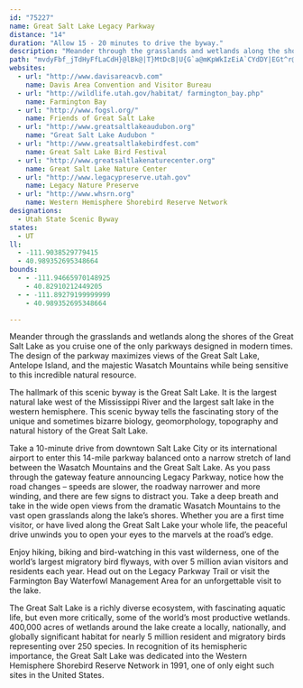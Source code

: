 ```yaml
---
id: "75227"
name: Great Salt Lake Legacy Parkway
distance: "14"
duration: "Allow 15 - 20 minutes to drive the byway."
description: "Meander through the grasslands and wetlands along the shores of the Great Salt Lake as you cruise one of the\r\nonly parkways designed in modern times. The design of the parkway maximizes views of the Great Salt Lake, Antelope\r\nIsland, and the majestic Wasatch Mountains while being sensitive to this incredible natural resource."
path: "mvdyFbf_jTdHyFfLaCdH}@lBk@|T}MtDcB|U{G`a@mKpWkIzEiA`CYdDY|EGt^r@`_@PvYW|Sa@fLElUZz\\JnAP`E`AvDvBxDtDrIzJzE`FnDbClDrAbB^hWzC`HjAxA`@zB~@nEfDlB`ChBdDnBxFlDnMtArEvBxE|BzDbCtCzBxBd[lYpIhJfGbIfEfGnCvF|DhJ|BlElDlGjTzVbNhPlHpHvCvB|G~CvI`DpI~BlDt@|F|@vKt@`Rp@bEVjo@lB|Fj@zJhFbUxNlKnG~DxA~Dj@bDDzbAcExd@g@nKe@`\\{FbCYfE?hEx@TJnBt@vCfBnLtMjLzH"
websites:
  - url: "http://www.davisareacvb.com"
    name: Davis Area Convention and Visitor Bureau
  - url: "http://wildlife.utah.gov/habitat/ farmington_bay.php"
    name: Farmington Bay
  - url: "http://www.fogsl.org/"
    name: Friends of Great Salt Lake
  - url: "http://www.greatsaltlakeaudubon.org"
    name: "Great Salt Lake Audubon "
  - url: "http://www.greatsaltlakebirdfest.com"
    name: Great Salt Lake Bird Festival
  - url: "http://www.greatsaltlakenaturecenter.org"
    name: Great Salt Lake Nature Center
  - url: "http://www.legacypreserve.utah.gov"
    name: Legacy Nature Preserve
  - url: "http://www.whsrn.org"
    name: Western Hemisphere Shorebird Reserve Network
designations:
  - Utah State Scenic Byway
states:
  - UT
ll:
  - -111.9038529779415
  - 40.989352695348664
bounds:
  - - -111.94665970148925
    - 40.82910212449205
  - - -111.89279199999999
    - 40.989352695348664

---
```


Meander through the grasslands and wetlands along the shores of the Great Salt Lake as you cruise one of the
only parkways designed in modern times. The design of the parkway maximizes views of the Great Salt Lake, Antelope
Island, and the majestic Wasatch Mountains while being sensitive to this incredible natural resource.

The hallmark of this scenic byway is the Great Salt Lake. It is the largest natural lake west of the Mississippi River and the largest salt lake in the western hemisphere. This scenic byway tells the fascinating story of the unique and sometimes bizarre biology, geomorphology, topography and natural history of the Great Salt Lake.

Take a 10-minute drive from downtown Salt Lake City or its international airport to enter this 14-mile parkway balanced onto a narrow stretch of land between the Wasatch Mountains and the Great Salt Lake. As you pass through the gateway feature announcing Legacy Parkway, notice how the road changes – speeds are slower, the roadway narrower and more winding, and there are few signs to distract you. Take a deep breath and take in the wide open views from the dramatic Wasatch Mountains to the vast open grasslands along the lake’s shores. Whether you are a first time visitor, or have lived along the Great Salt Lake your whole life, the peaceful drive unwinds you to open your eyes to the marvels at the road’s edge.

Enjoy hiking, biking and bird-watching in this vast wilderness, one of the world’s largest migratory bird flyways, with over 5 million avian visitors and residents each year. Head out on the Legacy Parkway Trail or visit the Farmington Bay Waterfowl Management Area for an unforgettable visit to the lake.

The Great Salt Lake is a richly diverse ecosystem, with fascinating aquatic life, but even more critically, some of the world’s most productive wetlands. 400,000 acres of wetlands around the lake create a locally, nationally, and globally significant habitat for nearly 5 million resident and migratory birds representing over 250 species. In recognition of its hemispheric importance, the Great Salt Lake was dedicated into the Western Hemisphere Shorebird Reserve Network in 1991, one of only eight such sites in the United States.

